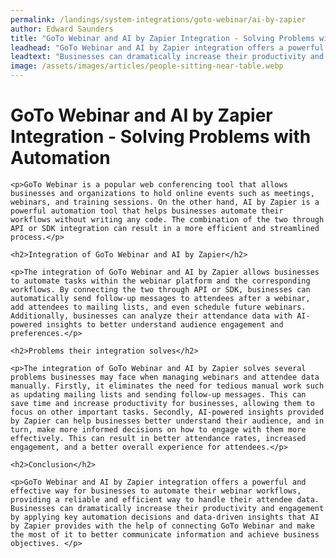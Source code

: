```yaml
---
permalink: /landings/system-integrations/goto-webinar/ai-by-zapier
author: Edward Saunders
title: "GoTo Webinar and AI by Zapier Integration - Solving Problems with Automation"
leadhead: "GoTo Webinar and AI by Zapier integration offers a powerful and effective way for businesses to automate their webinar workflows, providing a reliable and efficient way to handle their attendee data"
leadtext: "Businesses can dramatically increase their productivity and engagement by applying key automation decisions and data-driven insights that AI by Zapier provides with the help of connecting GoTo Webinar and make the most of it to better communicate information and achieve business objectives."
image: /assets/images/articles/people-sitting-near-table.webp
---
```

<div class="arttext">
	<h1>GoTo Webinar and AI by Zapier Integration - Solving Problems with Automation</h1>

	<p>GoTo Webinar is a popular web conferencing tool that allows businesses and organizations to hold online events such as meetings, webinars, and training sessions. On the other hand, AI by Zapier is a powerful automation tool that helps businesses automate their workflows without writing any code. The combination of the two through API or SDK integration can result in a more efficient and streamlined process.</p>

	<h2>Integration of GoTo Webinar and AI by Zapier</h2>

	<p>The integration of GoTo Webinar and AI by Zapier allows businesses to automate tasks within the webinar platform and the corresponding workflows. By connecting the two through API or SDK, businesses can automatically send follow-up messages to attendees after a webinar, add attendees to mailing lists, and even schedule future webinars. Additionally, businesses can analyze their attendance data with AI-powered insights to better understand audience engagement and preferences.</p>

	<h2>Problems their integration solves</h2>

	<p>The integration of GoTo Webinar and AI by Zapier solves several problems businesses may face when managing webinars and attendee data manually. Firstly, it eliminates the need for tedious manual work such as updating mailing lists and sending follow-up messages. This can save time and increase productivity for businesses, allowing them to focus on other important tasks. Secondly, AI-powered insights provided by Zapier can help businesses better understand their audience, and in turn, make more informed decisions on how to engage with them more effectively. This can result in better attendance rates, increased engagement, and a better overall experience for attendees.</p>

	<h2>Conclusion</h2>

	<p>GoTo Webinar and AI by Zapier integration offers a powerful and effective way for businesses to automate their webinar workflows, providing a reliable and efficient way to handle their attendee data. Businesses can dramatically increase their productivity and engagement by applying key automation decisions and data-driven insights that AI by Zapier provides with the help of connecting GoTo Webinar and make the most of it to better communicate information and achieve business objectives. </p>

</div>